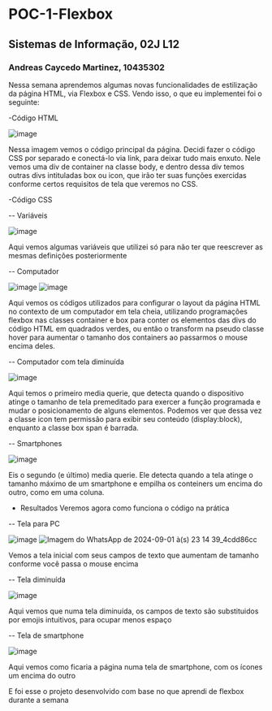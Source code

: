 # POC-1-Flexbox
## Sistemas de Informação, 02J L12
### Andreas Caycedo Martinez, 10435302
Nessa semana aprendemos algumas novas funcionalidades de estilização da página HTML, via Flexbox e CSS. Vendo isso, o que eu implementei foi o seguinte:

-Código HTML

![image](https://github.com/user-attachments/assets/15161d4b-60da-4378-99f1-808535296f66)

Nessa imagem vemos o código principal da página. Decidi fazer o código CSS por separado e conectá-lo via link, para deixar tudo mais enxuto. Nele vemos uma div de container na classe body, e dentro dessa div temos outras divs intituladas box ou icon, que irão ter suas funções exercidas conforme certos requisitos de tela que veremos no CSS.

-Código CSS

-- Variáveis

![image](https://github.com/user-attachments/assets/f11fc496-c2b8-4888-bc3a-05dca88a6eff)

Aqui vemos algumas variáveis que utilizei só para não ter que reescrever as mesmas definições posteriormente

-- Computador

![image](https://github.com/user-attachments/assets/6bae435c-d49b-4223-8780-789e3d6d048f)
![image](https://github.com/user-attachments/assets/dc85c2b9-0314-4d26-987a-91f93a74870a)

Aqui vemos os códigos utilizados para configurar o layout da página HTML no contexto de um computador em tela cheia, utilizando programações flexbox nas classes container e box para conter os elementos das divs do código HTML em quadrados verdes, ou então o transform na pseudo classe hover para aumentar o tamanho dos containers ao passarmos o mouse encima deles.

-- Computador com tela diminuída

![image](https://github.com/user-attachments/assets/5c970342-e57a-4e91-8522-cda77d31d429)

Aqui temos o primeiro media querie, que detecta quando o dispositivo atinge o tamanho de tela premeditado para exercer a função programada e mudar o posicionamento de alguns elementos. Podemos ver que dessa vez a classe icon tem permissão para exibir seu conteúdo (display:block), enquanto a classe box span é barrada.

-- Smartphones

![image](https://github.com/user-attachments/assets/29a6a457-d6fa-46a8-842a-819304a1afde)

Eis o segundo (e último) media querie. Ele detecta quando a tela atinge o tamanho máximo de um smartphone e empilha os conteiners um encima do outro, como em uma coluna.

- Resultados
Veremos agora como funciona o código na prática

-- Tela para PC

![image](https://github.com/user-attachments/assets/bd206c9c-78a4-4037-a386-fc0c2d497229)
![Imagem do WhatsApp de 2024-09-01 à(s) 23 14 39_4cdd86cc](https://github.com/user-attachments/assets/b4cc80cb-2bc7-45b0-a843-687094f6a80f)

Vemos a tela inicial com seus campos de texto que aumentam de tamanho conforme você passa o mouse encima

-- Tela diminuída

![image](https://github.com/user-attachments/assets/74412370-0c1a-422a-9450-2a023e06505c)

Aqui vemos que numa tela diminuída, os campos de texto são substituidos por emojis intuitivos, para ocupar menos espaço

-- Tela de smartphone

![image](https://github.com/user-attachments/assets/d7b0d716-600b-4f75-ae3f-0d6e6e390693)

Aqui vemos como ficaria a página numa tela de smartphone, com os ícones um encima do outro

E foi esse o projeto desenvolvido com base no que aprendi de flexbox durante a semana
